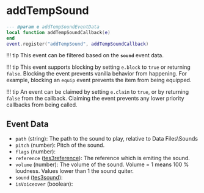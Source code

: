 # addTempSound



```lua
--- @param e addTempSoundEventData
local function addTempSoundCallback(e)
end
event.register("addTempSound", addTempSoundCallback)
```

!!! tip
	This event can be filtered based on the **`sound`** event data.

!!! tip
	This event supports blocking by setting `e.block` to `true` or returning `false`. Blocking the event prevents vanilla behavior from happening. For example, blocking an `equip` event prevents the item from being equipped.

!!! tip
	An event can be claimed by setting `e.claim` to `true`, or by returning `false` from the callback. Claiming the event prevents any lower priority callbacks from being called.

## Event Data

* `path` (string): The path to the sound to play, relative to Data Files\Sounds
* `pitch` (number): Pitch of the sound.
* `flags` (number): 
* `reference` ([tes3reference](../../types/tes3reference)): The reference which is emiting the sound.
* `volume` (number): The volume of the sound. Volume = 1 means 100 % loudness. Values lower than 1 the sound quiter.
* `sound` ([tes3sound](../../types/tes3sound)): 
* `isVoiceover` (boolean): 

